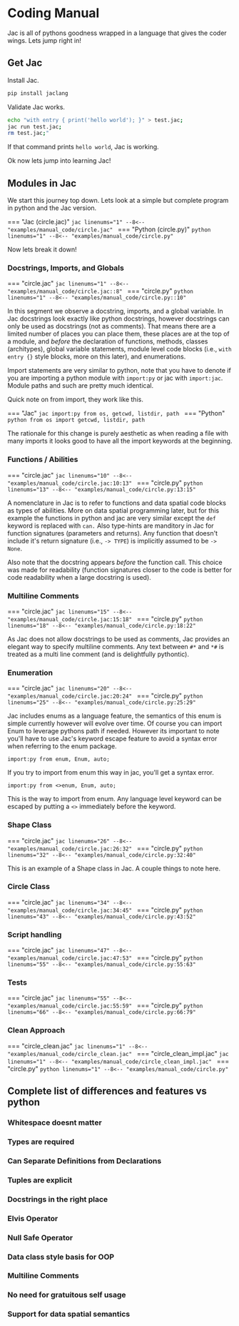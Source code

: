# Coding Manual

Jac is all of pythons goodness wrapped in a language that gives the coder wings. Lets jump right in!

## Get Jac

Install Jac.

```bash
pip install jaclang
```

Validate Jac works.

```bash
echo "with entry { print('hello world'); }" > test.jac;
jac run test.jac;
rm test.jac;"
```

If that command prints `hello world`, Jac is working.

Ok now lets jump into learning Jac!
## Modules in Jac

We start this journey top down. Lets look at a simple but complete program in python and the Jac version.

=== "Jac (circle.jac)"
    ```jac linenums="1"
    --8<-- "examples/manual_code/circle.jac"
    ```
=== "Python (circle.py)"
    ```python linenums="1"
    --8<-- "examples/manual_code/circle.py"
    ```

Now lets break it down!

### Docstrings, Imports, and Globals

=== "circle.jac"
    ```jac linenums="1"
    --8<-- "examples/manual_code/circle.jac::8"
    ```
=== "circle.py"
    ```python linenums="1"
    --8<-- "examples/manual_code/circle.py::10"
    ```

In this segment we observe a docstring, imports, and a global variable. In Jac docstrings look exactly like python docstrings, however docstrings can only be used as docstrings (not as comments). That means there are a limited number of places you can place them, these places are at the top of a module, and *before* the declaration of functions, methods, classes (architypes), global variable statements, module level code blocks (i.e., `with entry {}` style blocks, more on this later), and enumerations.

Import statements are very similar to python, note that you have to denote if you are importing a python module with `import:py` or jac with `import:jac`. Module paths and such are pretty much identical.

Quick note on from import, they work like this.

=== "Jac"
    ```jac
    import:py from os, getcwd, listdir, path
    ```
=== "Python"
    ```python
    from os import getcwd, listdir, path
    ```

The rationale for this change is purely aesthetic as when reading a file with many imports it looks good to have all the import keywords at the beginning.

### Functions / Abilities

=== "circle.jac"
    ```jac linenums="10"
    --8<-- "examples/manual_code/circle.jac:10:13"
    ```
=== "circle.py"
    ```python linenums="13"
    --8<-- "examples/manual_code/circle.py:13:15"
    ```

A nomenclature in Jac is to refer to functions and data spatial code blocks as types of abilities. More on data spatial programming later, but for this example the functions in python and jac are very similar except the `def` keyword is replaced with `can.` Also type-hints are manditory in Jac for function signatures (parameters and returns). Any function that doesn't include it's return signature (i.e., `-> TYPE`) is implicitly assumed to be `-> None`.

Also note that the docstring appears *before* the function call. This choice was made for readability (function signatures closer to the code is better for code readability when a large docstring is used).

### Multiline Comments

=== "circle.jac"
    ```jac linenums="15"
    --8<-- "examples/manual_code/circle.jac:15:18"
    ```
=== "circle.py"
    ```python linenums="18"
    --8<-- "examples/manual_code/circle.py:18:22"
    ```

As Jac does not allow docstrings to be used as comments, Jac provides an elegant way to specify multiline comments. Any text between `#*` and `*#` is treated as a multi line comment (and is delightfully pythontic).

### Enumeration

=== "circle.jac"
    ```jac linenums="20"
    --8<-- "examples/manual_code/circle.jac:20:24"
    ```
=== "circle.py"
    ```python linenums="25"
    --8<-- "examples/manual_code/circle.py:25:29"
    ```

Jac includes enums as a language feature, the semantics of this enum is simple currently however will evolve over time. Of course you can import Enum to leverage pythons path if needed. However its important to note you'll have to use Jac's keyword escape feature to avoid a syntax error when referring to the enum package.

```jac
import:py from enum, Enum, auto;
```
If you try to import from enum this way in jac, you'll get a syntax error.


```jac
import:py from <>enum, Enum, auto;
```
This is the way to import from enum. Any language level keyword can be escaped by putting a `<>` immediately before the keyword.

### Shape Class

=== "circle.jac"
    ```jac linenums="26"
    --8<-- "examples/manual_code/circle.jac:26:32"
    ```
=== "circle.py"
    ```python linenums="32"
    --8<-- "examples/manual_code/circle.py:32:40"
    ```

This is an example of a Shape class in Jac. A couple things to note here.

### Circle Class

=== "circle.jac"
    ```jac linenums="34"
    --8<-- "examples/manual_code/circle.jac:34:45"
    ```
=== "circle.py"
    ```python linenums="43"
    --8<-- "examples/manual_code/circle.py:43:52"
    ```

### Script handling

=== "circle.jac"
    ```jac linenums="47"
    --8<-- "examples/manual_code/circle.jac:47:53"
    ```
=== "circle.py"
    ```python linenums="55"
    --8<-- "examples/manual_code/circle.py:55:63"
    ```

### Tests

=== "circle.jac"
    ```jac linenums="55"
    --8<-- "examples/manual_code/circle.jac:55:59"
    ```
=== "circle.py"
    ```python linenums="66"
    --8<-- "examples/manual_code/circle.py:66:79"
    ```

### Clean Approach

=== "circle_clean.jac"
    ```jac linenums="1"
    --8<-- "examples/manual_code/circle_clean.jac"
    ```
=== "circle_clean_impl.jac"
    ```jac linenums="1"
    --8<-- "examples/manual_code/circle_clean_impl.jac"
    ```
=== "circle.py"
    ```python linenums="1"
    --8<-- "examples/manual_code/circle.py"
    ```

## Complete list of differences and features vs python

### Whitespace doesnt matter
### Types are required
### Can Separate Definitions from Declarations
### Tuples are explicit
### Docstrings in the right place
### Elvis Operator
### Null Safe Operator
### Data class style basis for OOP
### Multiline Comments
### No need for gratuitous self usage
### Support for data spatial semantics

